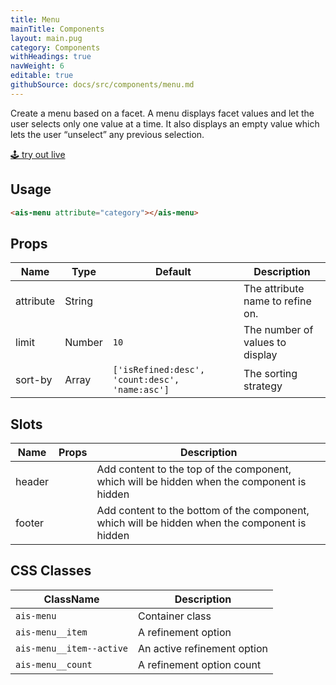 ```yaml
---
title: Menu
mainTitle: Components
layout: main.pug
category: Components
withHeadings: true
navWeight: 6
editable: true
githubSource: docs/src/components/menu.md
---
```


Create a menu based on a facet. A menu displays facet values and let the user selects only one value at a time. It also displays an empty value which lets the user “unselect” any previous selection.

<a class="btn btn-static-theme" href="stories/?selectedKind=Menu">🕹 try out live</a>

## Usage

```html
<ais-menu attribute="category"></ais-menu>
```

## Props

| Name      | Type   | Default                                        | Description                      |
|-----------|--------|------------------------------------------------|----------------------------------|
| attribute | String |                                                | The attribute name to refine on. |
| limit     | Number | `10`                                           | The number of values to display  |
| sort-by   | Array  | `['isRefined:desc', 'count:desc', 'name:asc']` | The sorting strategy             |

## Slots

| Name   | Props | Description                                                                                   |
|--------|-------|-----------------------------------------------------------------------------------------------|
| header |       | Add content to the top of the component, which will be hidden when the component is hidden    |
| footer |       | Add content to the bottom of the component, which will be hidden when the component is hidden |

## CSS Classes

| ClassName                | Description                 |
|--------------------------|-----------------------------|
| `ais-menu`               | Container class             |
| `ais-menu__item`         | A refinement option         |
| `ais-menu__item--active` | An active refinement option |
| `ais-menu__count`        | A refinement option count   |
